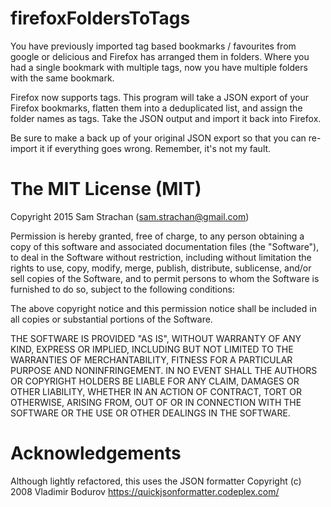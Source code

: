 # firefoxFoldersToTags

You have previously imported tag based bookmarks / favourites from google or delicious
and Firefox has arranged them in folders. Where you had a single bookmark with multiple
tags, now you have multiple folders with the same bookmark.

Firefox now supports tags. This program will take a JSON export of your Firefox bookmarks,
flatten them into a deduplicated list, and assign the folder names as tags. Take the JSON
output and import it back into Firefox.

Be sure to make a back up of your original JSON export so that you can re-import it if
everything goes wrong. Remember, it's not my fault.

# The MIT License (MIT)

Copyright 2015	Sam Strachan (sam.strachan@gmail.com)

Permission is hereby granted, free of charge, to any person obtaining a copy of this software and associated documentation files (the "Software"), to deal in the Software without restriction, including without limitation the rights to use, copy, modify, merge, publish, distribute, sublicense, and/or sell copies of the Software, and to permit persons to whom the Software is furnished to do so, subject to the following conditions:

The above copyright notice and this permission notice shall be included in all copies or substantial portions of the Software.

THE SOFTWARE IS PROVIDED "AS IS", WITHOUT WARRANTY OF ANY KIND, EXPRESS OR IMPLIED, INCLUDING BUT NOT LIMITED TO THE WARRANTIES OF MERCHANTABILITY, FITNESS FOR A PARTICULAR PURPOSE AND NONINFRINGEMENT. IN NO EVENT SHALL THE AUTHORS OR COPYRIGHT HOLDERS BE LIABLE FOR ANY CLAIM, DAMAGES OR OTHER LIABILITY, WHETHER IN AN ACTION OF CONTRACT, TORT OR OTHERWISE, ARISING FROM, OUT OF OR IN CONNECTION WITH THE SOFTWARE OR THE USE OR OTHER DEALINGS IN THE SOFTWARE.

# Acknowledgements

Although lightly refactored, this uses the JSON formatter Copyright (c) 2008 Vladimir Bodurov
https://quickjsonformatter.codeplex.com/ 